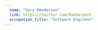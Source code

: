 ```yaml
---
  name: "Gary Henderson"
  link: https://twitter.com/KaaSerpent
  occupation_title: "Software Engineer"
---
```

